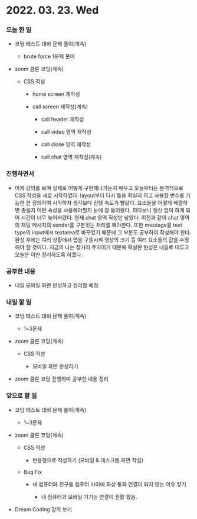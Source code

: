 # 2022. 03. 23. Wed

### 오늘 한 일

- 코딩 테스트 대비 문제 풀이(계속)

  - brute force 1문제 풀이

- zoom 클론 코딩(계속)

  - CSS 작성

    - home screen 재작성

    - call screen 재작성(계속)

      - call header 재작성

      - call video 영역 재작성

      - call close 영역 재작성

      - call chat 영역 재작성(계속)

### 진행하면서

- 어제 강의를 보며 실제로 어떻게 구현해나가는지 배우고 오늘부터는 본격적으로 CSS 작성을 새로 시작하였다. layout부터 다시 틀을 확실히 하고 사용할 변수를 가능한 한 정의하여 시작하자 생각보다 진행 속도가 빨랐다. 요소들을 어떻게 배열하면 좋을지 어떤 속성을 사용해야할지 눈에 잘 들어왔다. 하다보니 정신 없이 하게 되어 시간이 너무 늦어버렸다. 현재 chat 영역 작성만 남았다. 이전과 같이 chat 영역의 채팅 메시지의 sender를 구분짓는 처리를 해야한다. 또한 message를 text type의 input에서 textarea로 바꾸었기 때문에 그 부분도 공부하여 작성해야 한다. 완성 후에는 여러 상황에서 앱을 구동시켜 영상의 크기 등 여러 요소들의 값을 수정해야 할 것이다. 지금의 나는 장거리 주자이기 때문에 확실한 완성은 내일로 미루고 오늘은 이만 정리하도록 하겠다.

### 공부한 내용

- 내일 모바일 화면 완성하고 정리할 예정.

### 내일 할 일

- 코딩 테스트 대비 문제 풀이(계속)

  - 1~3문제

- zoom 클론 코딩(계속)

  - CSS 작성

    - 모바일 화면 완성하기

- zoom 클론 코딩 진행하며 공부한 내용 정리

### 앞으로 할 일

- 코딩 테스트 대비 문제 풀이(계속)

  - 1~3문제

- zoom 클론 코딩(계속)

  - CSS 작성

    - 반응형으로 작성하기 (모바일 & 데스크톱 화면 작성)

  - Bug Fix

    - 내 컴퓨터와 친구들 컴퓨터 사이에 화상 통화 연결이 되지 않는 이유 찾기

      - 내 컴퓨터과 모바일 기기는 연결이 원활 했음.

- Dream Coding 강의 보기

<br><br>
